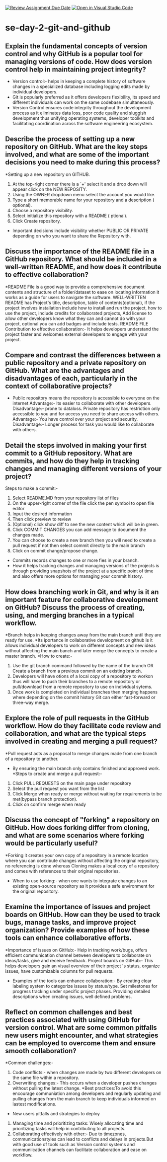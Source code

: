 [![Review Assignment Due Date](https://classroom.github.com/assets/deadline-readme-button-22041afd0340ce965d47ae6ef1cefeee28c7c493a6346c4f15d667ab976d596c.svg)](https://classroom.github.com/a/8wgCKhpZ)
[![Open in Visual Studio Code](https://classroom.github.com/assets/open-in-vscode-2e0aaae1b6195c2367325f4f02e2d04e9abb55f0b24a779b69b11b9e10269abc.svg)](https://classroom.github.com/online_ide?assignment_repo_id=15615634&assignment_repo_type=AssignmentRepo)
# se-day-2-git-and-github
## Explain the fundamental concepts of version control and why GitHub is a popular tool for managing versions of code. How does version control help in maintaining project integrity?
* Version control:- helps in keeping a complete history of software changes in a specialized database including logging edits made by individual developers.
* Git is popularly preferred as it offers developers flexibility, its speed and different individuals can work on the same codebase simultaneously.
* Version Control ensures code integrity throughout the development process as it eliminates data loss, poor code quality and sluggish development thus unifying operating systems, developer toolkits and facilitating coordination across the software engineering ecosystem.

## Describe the process of setting up a new repository on GitHub. What are the key steps involved, and what are some of the important decisions you need to make during this process?
*Setting up a new repository on GITHUB.
1. At the top-right corner there is a `+' select it and a drop down will appear click on the NEW REPOSITY.
2. Using the OWNER dropdown menu select the account you would like.
3. Type a short memorable name for your repository and a description ( optional).
4. Choose a repository visibility.
5. Select initialize this repository with a README ( ptional).
6. Click Create repository.
* Important decisions include visibility whether PUBLIC OR PRIVATE depending on who you want to share the Repository with.
  
## Discuss the importance of the README file in a GitHub repository. What should be included in a well-written README, and how does it contribute to effective collaboration?
*README File is a good way to provide a comprehensive document contents and structure of a folder/dataset to ease on locating information it works as a guide for users to navigate the software.
WELL-WRITTEN README has Project's title, description, table of contents(optional), if the project involves installation include how to install and run the project, how to use the project, include credits for collaborated projects, Add license to allow other developers know what they can and cannot do with your project, optional you can add badges and include tests.
README FILE Contribution to effective collaboration:- It helps developers understand the project faster and welcomes external developers to engage with your project. 

## Compare and contrast the differences between a public repository and a private repository on GitHub. What are the advantages and disadvantages of each, particularly in the context of collaborative projects?
* Public repository means the repository is accessible to everyone on the internet
Advantage:- Its easier to collaborate with other developers.
Disadvantage:- prone to dataloss.
Private repository has restriction only accessible to you and for access you need to share access with others.
Advantage:- You have control over your project and security.
Disadvantage:- Longer process for task you would like to collaborate with others.


## Detail the steps involved in making your first commit to a GitHub repository. What are commits, and how do they help in tracking changes and managing different versions of your project? 
Steps to make a commit:-
1) Select README.MD from your repository list of files
2) On the upper-right corner of the file click the pen symbol to open file editor
3) Input the desired information
4) Then click preview to review 
5) (Optional) click show diff to see the new content which will be in green.
6) Click COMMIT CHANGES you can add message to document the changes made.
7) You can choose to create a new branch then you will need to create a pull request if not then select commit directly to the main branch
8) Click on commit change/propose change.
* Commits records changes to one or more fies in your branch.
* How it helps tracking changes and managing versions of the projects is through providing snapshots of the project at a specific point of time and also offers more options for managing your commit history.


## How does branching work in Git, and why is it an important feature for collaborative development on GitHub? Discuss the process of creating, using, and merging branches in a typical workflow.
*Branch helps in keeping changes away from the main branch until they are ready for use.
*Its iportance in collaborative development on github is it allows individual developers to work on different concepts and new ideas without affecting the main banch and later merge the concepts to create a master branch.
*How to create:-
1) Use the git branch command followed by the name of the branch OR Create a branch from a previous commit on an existing branch.
2) Developers will have otions of a local copy of a repository to workon thus will have to push their branches to a remote repository or pull/download from a remote repository to use on individual sytems.
3) Once work is completed on individual branches then merging happens where depending on the commit history Git can either fast-forward or three-way merge.

   
## Explore the role of pull requests in the GitHub workflow. How do they facilitate code review and collaboration, and what are the typical steps involved in creating and merging a pull request?
*Pull request acts as a proposal to merge changes made from one branch of a repository to another.
* By ensuring the main branch only contains finished and approved work.
*Steps to create and merge a pull request:-
1) Click PULL REQUESTS on the main page under repository
2) Select the pull request you want from the list
3) Click Merge when ready or merge without waiting for requirements to be met(bypass branch protection).
4) Click on confirm merge when ready
   
## Discuss the concept of "forking" a repository on GitHub. How does forking differ from cloning, and what are some scenarios where forking would be particularly useful?
*Forking it creates your own copy of a repository in a remote location where you can contribute changes without affecting the original repository, no referencing is done whereas Cloning makes a local copy of a repository and comes with references to their original repositories.
* When to use forking:- when one wants to integrate changes to an existing open-source repository as it provides a safe environment for the original repository.
  
## Examine the importance of issues and project boards on GitHub. How can they be used to track bugs, manage tasks, and improve project organization? Provide examples of how these tools can enhance collaborative efforts.
*Importance of issues on GitHub:- Help in tracking work/bugs, offers efficient communication channel between developers to collaborate on ideas/tasks, give and receive feedback. Project boards on GitHub:- This helps developers gain an visual overview of their project 's status, organize issues, have customizable columns for pull requests.
* Examples of the tools can enhance collaboration:- By creating clear labeling system to categorize issues by status/type. Set milestones for progress tracking under specific project phases. Providing detailed descriptions when creating issues, well defined problems.


## Reflect on common challenges and best practices associated with using GitHub for version control. What are some common pitfalls new users might encounter, and what strategies can be employed to overcome them and ensure smooth collaboration?
*Common challenges:-
1) Code conflicts:- when changes are made by two different developers on the same file within a repository. 
2) Overwriting changes:- This occurs when a developer pushes changes without pulling the latest change.
*Best practices:To avoid this encourage communiation among developers and regularly updating and pulling changes from the main branch to keep individuals informed on lastest modifications.
* New users pitfalls and strategies to deploy
1) Managing time and prioritizing tasks: Wisely allocating time and prioritizing tasks will help in contributing to all projects.
2) Collaborating effectively with other:- Due to timezones, communicationstyles can lead to conflicts and delays in projects.But with good use of tools such as Version control systems and communiication channels can facilitate collaboration and ease on workflow.

